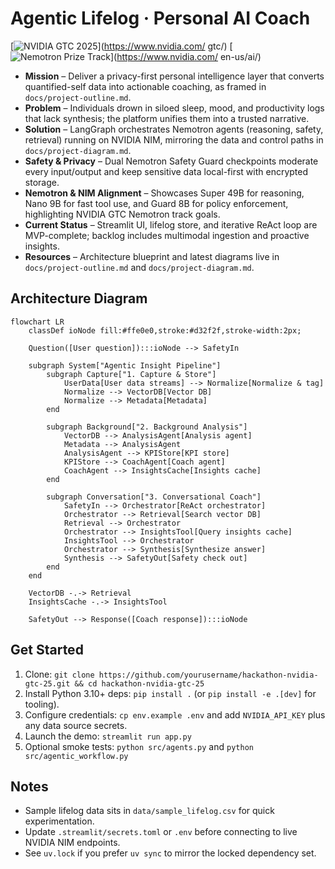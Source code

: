 # Agentic Lifelog · Personal AI Coach

[![NVIDIA GTC 2025](https://img.shields.io/badge/NVIDIA%20GTC-2025-76B900?style=flat&logo=nvidia)](https://www.nvidia.com/
gtc/)
[![Nemotron Prize Track](https://img.shields.io/badge/Prize%20Track-Nemotron-76B900?style=flat)](https://www.nvidia.com/
en-us/ai/)

- **Mission** – Deliver a privacy-first personal intelligence layer that converts quantified-self data into actionable coaching, as framed in `docs/project-outline.md`.
- **Problem** – Individuals drown in siloed sleep, mood, and productivity logs that lack synthesis; the platform unifies them into a trusted narrative.
- **Solution** – LangGraph orchestrates Nemotron agents (reasoning, safety, retrieval) running on NVIDIA NIM, mirroring the data and control paths in `docs/project-diagram.md`.
- **Safety & Privacy** – Dual Nemotron Safety Guard checkpoints moderate every input/output and keep sensitive data local-first with encrypted storage.
- **Nemotron & NIM Alignment** – Showcases Super 49B for reasoning, Nano 9B for fast tool use, and Guard 8B for policy enforcement, highlighting NVIDIA GTC Nemotron track goals.
- **Current Status** – Streamlit UI, lifelog store, and iterative ReAct loop are MVP-complete; backlog includes multimodal ingestion and proactive insights.
- **Resources** – Architecture blueprint and latest diagrams live in `docs/project-outline.md` and `docs/project-diagram.md`.

## Architecture Diagram
```mermaid
flowchart LR
    classDef ioNode fill:#ffe0e0,stroke:#d32f2f,stroke-width:2px;

    Question([User question]):::ioNode --> SafetyIn

    subgraph System["Agentic Insight Pipeline"]
        subgraph Capture["1. Capture & Store"]
            UserData[User data streams] --> Normalize[Normalize & tag]
            Normalize --> VectorDB[Vector DB]
            Normalize --> Metadata[Metadata]
        end

        subgraph Background["2. Background Analysis"]
            VectorDB --> AnalysisAgent[Analysis agent]
            Metadata --> AnalysisAgent
            AnalysisAgent --> KPIStore[KPI store]
            KPIStore --> CoachAgent[Coach agent]
            CoachAgent --> InsightsCache[Insights cache]
        end

        subgraph Conversation["3. Conversational Coach"]
            SafetyIn --> Orchestrator[ReAct orchestrator]
            Orchestrator --> Retrieval[Search vector DB]
            Retrieval --> Orchestrator
            Orchestrator --> InsightsTool[Query insights cache]
            InsightsTool --> Orchestrator
            Orchestrator --> Synthesis[Synthesize answer]
            Synthesis --> SafetyOut[Safety check out]
        end
    end

    VectorDB -.-> Retrieval
    InsightsCache -.-> InsightsTool

    SafetyOut --> Response([Coach response]):::ioNode
```

## Get Started
1. Clone: `git clone https://github.com/yourusername/hackathon-nvidia-gtc-25.git && cd hackathon-nvidia-gtc-25`
2. Install Python 3.10+ deps: `pip install .` (or `pip install -e .[dev]` for tooling).
3. Configure credentials: `cp env.example .env` and add `NVIDIA_API_KEY` plus any data source secrets.
4. Launch the demo: `streamlit run app.py`
5. Optional smoke tests: `python src/agents.py` and `python src/agentic_workflow.py`

## Notes
- Sample lifelog data sits in `data/sample_lifelog.csv` for quick experimentation.
- Update `.streamlit/secrets.toml` or `.env` before connecting to live NVIDIA NIM endpoints.
- See `uv.lock` if you prefer `uv sync` to mirror the locked dependency set.

